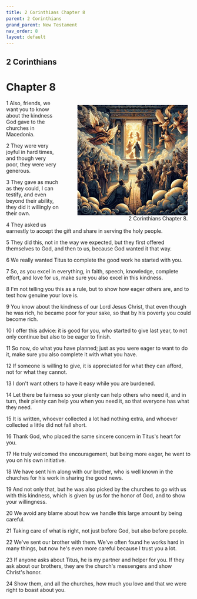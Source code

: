 ```yaml
---
title: 2 Corinthians Chapter 8
parent: 2 Corinthians
grand_parent: New Testament
nav_order: 8
layout: default
---
```


## 2 Corinthians

# Chapter 8

<figure style="float: right; margin-right: 10px;">
    <img src="/assets/Image/2 Corinthians/500/8.jpg" alt="2 Corinthians Chapter 8" style="width: 300px; height: 300px; float: right;padding-left: 10px;"/>
    <figcaption style="clear: both;text-align: right;">2 Corinthians Chapter 8.</figcaption>
</figure>
1 Also, friends, we want you to know about the kindness God gave to the churches in Macedonia.

2 They were very joyful in hard times, and though very poor, they were very generous.

3 They gave as much as they could, I can testify, and even beyond their ability, they did it willingly on their own.

4 They asked us earnestly to accept the gift and share in serving the holy people.

5 They did this, not in the way we expected, but they first offered themselves to God, and then to us, because God wanted it that way.

6 We really wanted Titus to complete the good work he started with you.

7 So, as you excel in everything, in faith, speech, knowledge, complete effort, and love for us, make sure you also excel in this kindness.

8 I'm not telling you this as a rule, but to show how eager others are, and to test how genuine your love is.

9 You know about the kindness of our Lord Jesus Christ, that even though he was rich, he became poor for your sake, so that by his poverty you could become rich.

10 I offer this advice: it is good for you, who started to give last year, to not only continue but also to be eager to finish.

11 So now, do what you have planned; just as you were eager to want to do it, make sure you also complete it with what you have.

12 If someone is willing to give, it is appreciated for what they can afford, not for what they cannot.

13 I don't want others to have it easy while you are burdened.

14 Let there be fairness so your plenty can help others who need it, and in turn, their plenty can help you when you need it, so that everyone has what they need.

15 It is written, whoever collected a lot had nothing extra, and whoever collected a little did not fall short.

16 Thank God, who placed the same sincere concern in Titus's heart for you.

17 He truly welcomed the encouragement, but being more eager, he went to you on his own initiative.

18 We have sent him along with our brother, who is well known in the churches for his work in sharing the good news.

19 And not only that, but he was also picked by the churches to go with us with this kindness, which is given by us for the honor of God, and to show your willingness.

20 We avoid any blame about how we handle this large amount by being careful.

21 Taking care of what is right, not just before God, but also before people.

22 We've sent our brother with them. We've often found he works hard in many things, but now he's even more careful because I trust you a lot.

23 If anyone asks about Titus, he is my partner and helper for you. If they ask about our brothers, they are the church's messengers and show Christ's honor.

24 Show them, and all the churches, how much you love and that we were right to boast about you.


